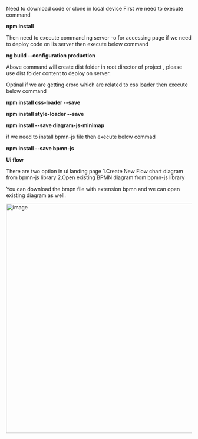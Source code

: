Need to download code or clone in local device
First we need to execute command

**npm install**

Then need to execute command ng server -o for accessing page
if we need to deploy code on iis server then execute below command

**ng build --configuration production**

Above command will create dist folder in root director of project , please use dist folder content to deploy on server.

Optinal
if we are getting eroro which are related to css loader then execute below command 

**npm install css-loader --save**

**npm install style-loader --save**

**npm install --save diagram-js-minimap**

if we need to install bpmn-js file then execute below commad

**npm install --save bpmn-js**

**Ui flow**

There are two option in ui landing page 
1.Create New Flow chart diagram from bpmn-js library
2.Open existing BPMN diagram from bpmn-js library

You can download the bmpn file with extension bpmn and we can open existing diagram as well.

<img width="621" alt="image" src="https://github.com/imaginatexr/conditionalprocedurediagram/assets/149040365/ca598587-8143-4f38-a35f-7138585b5a29">

